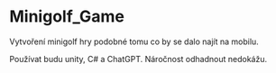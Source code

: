 # Minigolf_Game

Vytvoření minigolf hry podobné tomu co by se dalo najít na mobilu.

Používat budu unity, C# a ChatGPT. Náročnost odhadnout nedokážu.
